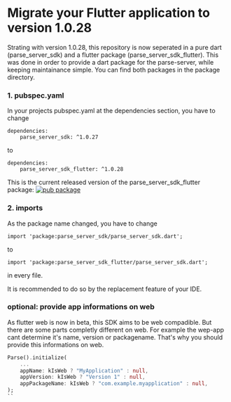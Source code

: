 # Migrate your Flutter application to version 1.0.28

Strating with version 1.0.28, this repository is now seperated in a pure dart (parse_server_sdk) and a flutter package (parse_server_sdk_flutter).
This was done in order to provide a dart package for the parse-server, while keeping maintainance simple.
You can find both packages in the package directory.

### 1. pubspec.yaml
In your projects pubspec.yaml at the dependencies section, you have to change
```
dependencies:
    parse_server_sdk: ^1.0.27
```
to
```
dependencies:
    parse_server_sdk_flutter: ^1.0.28
```
This is the current released version of the parse_server_sdk_flutter package: [![pub package](https://img.shields.io/pub/v/parse_server_sdk_flutter.svg)](https://pub.dev/packages/parse_server_sdk_flutter)

### 2. imports
As the package name changed, you have to change
```
import 'package:parse_server_sdk/parse_server_sdk.dart';
```
 to  
```
import 'package:parse_server_sdk_flutter/parse_server_sdk.dart';
```
in every file.

It is recommended to do so by the replacement feature of your IDE.

### optional: provide app informations on web
As flutter web is now in beta, this SDK aims to be web compadible.
But there are some parts completly different on web. For example the wep-app cant determine it's name, version or packagename.
That's why you should provide this informations on web.
```dart
Parse().initialize(
    ...
    appName: kIsWeb ? "MyApplication" : null,
    appVersion: kIsWeb ? "Version 1" : null,
    appPackageName: kIsWeb ? "com.example.myapplication" : null,
);
``
